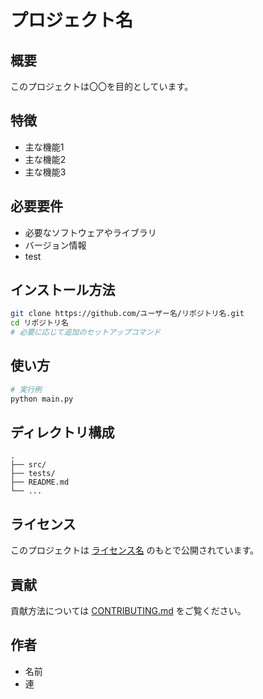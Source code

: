 # プロジェクト名

## 概要
このプロジェクトは〇〇を目的としています。

## 特徴
- 主な機能1
- 主な機能2
- 主な機能3

## 必要要件
- 必要なソフトウェアやライブラリ
- バージョン情報
- test

## インストール方法

```bash
git clone https://github.com/ユーザー名/リポジトリ名.git
cd リポジトリ名
# 必要に応じて追加のセットアップコマンド
```

## 使い方

```bash
# 実行例
python main.py
```

## ディレクトリ構成

```
.
├── src/
├── tests/
├── README.md
└── ...
```

## ライセンス
このプロジェクトは [ライセンス名](LICENSE) のもとで公開されています。

## 貢献
貢献方法については [CONTRIBUTING.md](CONTRIBUTING.md) をご覧ください。

## 作者
- 名前
- 連

